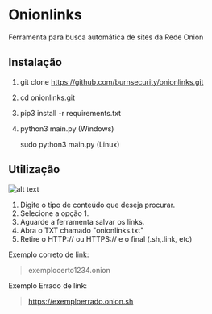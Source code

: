 # Onionlinks
Ferramenta para busca automática de sites da Rede Onion

## Instalação

1. git clone https://github.com/burnsecurity/onionlinks.git
2. cd onionlinks.git
3. pip3 install -r requirements.txt
4. python3 main.py (Windows) 
   
   sudo python3 main.py (Linux)

## Utilização
![alt text](https://i.imgur.com/qSCsWLS.png)

1. Digite o tipo de conteúdo que deseja procurar.
2. Selecione a opção 1.
3. Aguarde a ferramenta salvar os links.
4. Abra o TXT chamado "onionlinks.txt"
5. Retire o HTTP:// ou HTTPS:// e o final (.sh,.link, etc)
  
  Exemplo correto de link:
   > exemplocerto1234.onion
  
  Exemplo Errado de link:
   > https://exemploerrado.onion.sh
